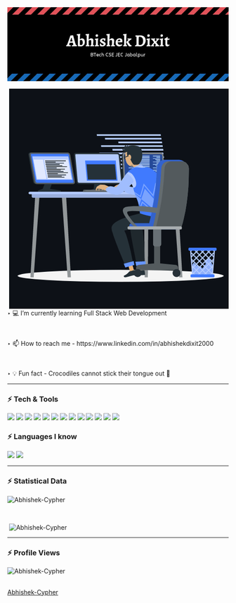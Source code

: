 <img src="https://github.com/Abhishek-Cypher/Abhishek-Cypher/blob/main/banner_github.jpg" alt="Abhishek-Cypher" />
 
<p>
 <img align="right" src="https://github.com/Abhishek-Cypher/Abhishek-Cypher/blob/main/animation_github.gif" alt="Abhishek-Cypher" />
 <br>
</p>

<p>
<br>
<p> ‣ 💻 I’m currently learning Full Stack Web Development </p>
<br>
<p> ‣ 📫 How to reach me - https://www.linkedin.com/in/abhishekdixit2000 </p>
<br>
<p> ‣ 💡 Fun fact - Crocodiles cannot stick their tongue out 🐊 </p>
</p>
<hr>

### ⚡ Tech & Tools 

<p>
<img src="https://img.shields.io/badge/-HTML5-E34F26?style=flat&logo=html5&logoColor=white"> 
<img src="https://img.shields.io/badge/-CSS3-1572B6?style=flat&logo=css3&logoColor=white">
<img src="https://img.shields.io/badge/-JavaScript-eed718?style=flat&logo=javascript&logoColor=ffffff">
<img src="https://img.shields.io/badge/-Bootstrap-563D7C?style=flat&logo=bootstrap&logoColor=white">
<img src="https://img.shields.io/badge/-MongoDB-4DB33D?style=flat&logo=mongodb&logoColor=FFFFFF">
<img src="https://img.shields.io/badge/-Express.js-787878?style=flat">
<img src="https://img.shields.io/badge/-React-000000?style=flat&logo=react&logoColor=00c8ff">
<img src="https://img.shields.io/badge/-Node.js-3C873A?style=flat&logo=Node.js&logoColor=white">
<img src="https://img.shields.io/badge/-MySQL-F29111?style=flat&logo=mysql&logoColor=FFFFFF">
<img src="http://img.shields.io/badge/-Git-F1502F?style=flat&logo=git&logoColor=FFFFFF">
<img src="http://img.shields.io/badge/-Github-000000?style=flat&logo=github&logoColor=FFFFFF">
<img src="http://img.shields.io/badge/-VS%20Code-007ACC?style=flat&logo=visual%20studio%20code&logoColor=white">
<img src="http://img.shields.io/badge/-Heroku-430098?style=flat&logo=heroku&logoColor=white">
</p>

### ⚡ Languages I know
<p>
<img src="https://img.shields.io/badge/-C%20&%20C++-659ad2?style=flat&logo=c%2B%2B&logoColor=ffffff"> 
<img src="https://img.shields.io/badge/-Python-black?style=flat&logo=python&logoColor=white"> 
</p>
    
<hr>

<h3> ⚡ Statistical Data </h3>
<p><img align="center"
    src="https://github-readme-stats.vercel.app/api/top-langs?username=Abhishek-Cypher&show_icons=true&locale=en&bg_color=0d1117&text_color=ffffff&layout=compact"
    alt="Abhishek-Cypher" 
    bg_color=#808080/></p>

<br>

<p>&nbsp;<img align="center" src="https://github-readme-stats.vercel.app/api?username=Abhishek-Cypher&show_icons=true&locale=en&bg_color=0d1117&text_color=ffffff&repo=convoychat"
    alt="Abhishek-Cypher" /></p>

<hr>

<p align="right"> <h3> ⚡ Profile Views </h3> 
    <img src="https://komarev.com/ghpvc/?username=Abhishek-Cypher&label=Profile%20views&color=0e75b6&style=flat"
    alt="Abhishek-Cypher" /> 
  </p>

<br>
<a href="https://github.com/Abhishek-Cypher">Abhishek-Cypher</a>

<!---
Abhishek-Cypher/Abhishek-Cypher is a ✨ special ✨ repository because its `README.md` (this file) appears on your GitHub profile.
You can click the Preview link to take a look at your changes.
--->
